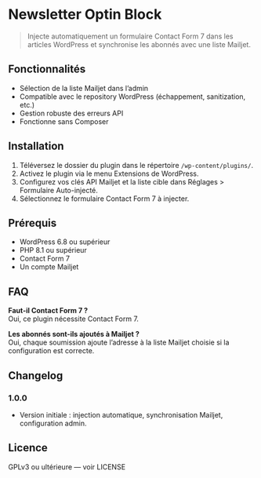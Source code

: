 # Newsletter Optin Block

> Injecte automatiquement un formulaire Contact Form 7 dans les articles WordPress et synchronise les abonnés avec une liste Mailjet.

## Fonctionnalités
- Sélection de la liste Mailjet dans l’admin
- Compatible avec le repository WordPress (échappement, sanitization, etc.)
- Gestion robuste des erreurs API
- Fonctionne sans Composer

## Installation
1. Téléversez le dossier du plugin dans le répertoire `/wp-content/plugins/`.
2. Activez le plugin via le menu Extensions de WordPress.
3. Configurez vos clés API Mailjet et la liste cible dans Réglages > Formulaire Auto-injecté.
4. Sélectionnez le formulaire Contact Form 7 à injecter.

## Prérequis
- WordPress 6.8 ou supérieur
- PHP 8.1 ou supérieur
- Contact Form 7
- Un compte Mailjet

## FAQ
**Faut-il Contact Form 7 ?**  
Oui, ce plugin nécessite Contact Form 7.

**Les abonnés sont-ils ajoutés à Mailjet ?**  
Oui, chaque soumission ajoute l’adresse à la liste Mailjet choisie si la configuration est correcte.

## Changelog
### 1.0.0
- Version initiale : injection automatique, synchronisation Mailjet, configuration admin.

## Licence
GPLv3 ou ultérieure — voir LICENSE
